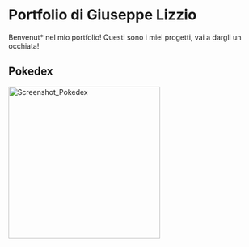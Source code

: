 # Portfolio di Giuseppe Lizzio

Benvenut* nel mio portfolio! Questi sono i miei progetti, vai a dargli un occhiata!

## Pokedex
<img src="https://drive.google.com/file/d/1SOgjLHpp8vqtRdG-ZB-2grYJvVBKbx52/view?usp=drive_link" alt="Screenshot_Pokedex" width="300">

